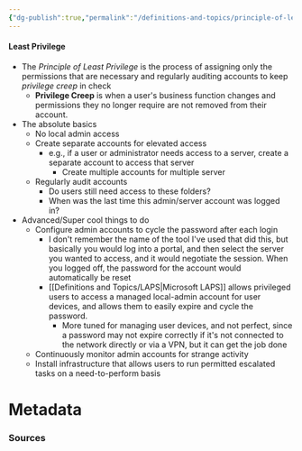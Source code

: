 ```yaml
---
{"dg-publish":true,"permalink":"/definitions-and-topics/principle-of-least-privilege/","tags":["defs_sec"]}
---
```


#### Least Privilege
- The *Principle of Least Privilege* is the process of assigning only the permissions that are necessary and regularly auditing accounts to keep *privilege creep* in check
	- **Privilege Creep** is when a user's business function changes and permissions they no longer require are not removed from their account.
- The absolute basics
	- No local admin access
	- Create separate accounts for elevated access
		- e.g., if a user or administrator needs access to a server, create a separate account to access that server
			- Create multiple accounts for multiple server
	- Regularly audit accounts
		- Do users still need access to these folders?
		- When was the last time this admin/server account was logged in?
- Advanced/Super cool things to do
	- Configure admin accounts to cycle the password after each login
		- I don't remember the name of the tool I've used that did this, but basically you would log into a portal, and then select the server you wanted to access, and it would negotiate the session. When you logged off, the password for the account would automatically be reset
		- [[Definitions and Topics/LAPS\|Microsoft LAPS]] allows privileged users to access a managed local-admin account for user devices, and allows them to easily expire and cycle the password.
			- More tuned for managing user devices, and not perfect, since a password may not expire correctly if it's not connected to the network directly or via a VPN, but it can get the job done
	- Continuously monitor admin accounts for strange activity
	- Install infrastructure that allows users to run permitted escalated tasks on a need-to-perform basis






# Metadata

### Sources